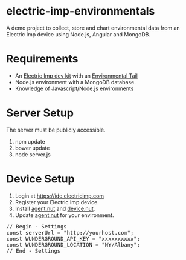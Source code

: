 # electric-imp-environmentals
A demo project to collect, store and chart environmental data from an Electric Imp device using Node.js, Angular and MongoDB.

# Requirements
- An <a href="https://electricimp.com/docs/gettingstarted/devkits/">Electric Imp dev kit</a> with an <a href="https://electricimp.com/docs/tails/">Environmental Tail</a>
- Node.js environment with a MongoDB database.
- Knowledge of Javascript/Node.js environments

# Server Setup

The server must be publicly accessible.

1. npm update
2. bower update
3. node server.js

# Device Setup
1. Login at <a href="https://ide.electricimp.com">https://ide.electricimp.com</a>
2. Register your Electric Imp device.
3. Install [agent.nut](imp-code/agent.nut) and [device.nut](imp-code/device.nut).
4. Update [agent.nut](imp-code/agent.nut) for your environment.

<pre>
// Begin - Settings
const serverUrl = "http://yourhost.com";
const WUNDERGROUND_API_KEY = "xxxxxxxxxx";
const WUNDERGROUND_LOCATION = "NY/Albany";
// End - Settings
</pre>

